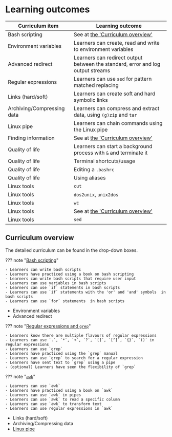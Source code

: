 # Learning outcomes

<!-- markdownlint-disable MD013 --><!-- Tables cannot be split up over lines, hence will break 80 characters per line -->

<!-- markdownlint-disable MD051 --><!-- Links to sections need a double underscore with the MkDocs ReadTheDocs theme -->


Curriculum item           |Learning outcome
--------------------------|-------------------------------------------------------------------------------
Bash scripting            |See at [the 'Curriculum overview'](#curriculum__overview)
Environment variables     |Learners can create, read and write to environment variables
Advanced redirect         |Learners can redirect output between the standard, error and log output streams
Regular expressions       |Learners can use `sed` for pattern matched replacing
Links (hard/soft)         |Learners can create soft and hard symbolic links
Archiving/Compressing data|Learners can compress and extract data, using `(g)zip` and `tar`
Linux pipe                |Learners can chain commands using the Linux pipe
Finding information       |See at [the 'Curriculum overview'](#curriculum__overview)
Quality of life           |Learners can start a background process with `&` and terminate it
Quality of life           |Terminal shortcuts/usage
Quality of life           |Editing a `.bashrc`
Quality of life           |Using aliases
Linux tools               |`cut`
Linux tools               |`dos2unix`, `unix2dos`
Linux tools               |`wc`
Linux tools               |See at [the 'Curriculum overview'](#curriculum__overview)
Linux tools               |`sed`

<!-- markdownlint-enable MD013 -->
<!-- markdownlint-enable MD051 -->

## Curriculum overview

The detailed curriculum can be found in the drop-down boxes.

??? note "[Bash scripting](sessions/scripting/README.md)"

    - Learners can write bash scripts
    - Learners have practiced using a book on bash scripting
    - Learners can write bash scripts that require user input
    - Learners can use variables in bash scripts
    - Learners can use `if` statements in bash scripts
    - Learners can use `if` statements with the 'or' and 'and' symbols  in bash scripts
    - Learners can use `for` statements  in bash scripts

- Environment variables
- Advanced redirect

??? note "[Regular expressions and `grep`](sessions/regular_expressions_and_grep/README.md)"

    - Learners know there are multiple flavours of regular expressions
    - Learners can use `.`, `*`, `+`, `?`, `[]`, `[^]`, `{}`, `()` in regular expressions
    - Learners can use `grep`
    - Learners have practiced using the `grep` manual
    - Learners can use `grep` to search for a regular expression
    - Learners have sent text to `grep` using a pipe
    - (optional) Learners have seen the flexibility of `grep`

??? note "[`awk`](sessions/awk/README.md)"

    - Learners can use `awk`
    - Learners have practiced using a book on `awk`
    - Learners can use `awk` in pipes
    - Learners can use `awk` to read a specific column
    - Learners can use `awk` to transform text
    - Learners can use regular expressions in `awk`

- Links (hard/soft)
- Archiving/Compressing data
- [Linux pipe](https://github.com/UPPMAX/naiss_intermediate_bash_linux/issues/6)
